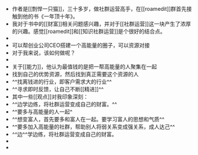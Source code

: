 - 作者是[[剽悍一只猫]]，三十多岁，做社群运营高手，在[[roamedit]]群首先接触到他的书《一年顶十年》。
- 我对于书中的[[财富]]相关问题感兴趣，并对于[[社群运营]]这一块产生了浓厚的兴趣。感觉[[roamedit]]和[[知识社群运营]]是个很好的结合点。
-
- 可以帮创业公司CEO搭建一个高能量的圈子，可以资源对接
- 对于我来说，该如何做呢？
-
- 关于[[能力]]，他认为最值钱的是把一帮高能量的人聚集在一起
- 找到自己的优势资源，然后找到真正需要这个资源的人
- ^^找离钱进的行业，即客户需求大的行业^^
- ^^寻求即时反馈，让自己不断[[精进]]^^
- 其中一些[[观点]]对我印象深刻：
- ^^边学边练，将社群运营变成自己的财富。^^
- ^^要多与高能量的人一起^
- ^^想变富人，首先要多和富人在一起。要学习富人的思想和气质^^
- ^^要多加入高能量的社群，帮助别人将弱关系变成强关系，成人达己^^
- ^^边^^学边练，将社群运营变成自己的财富。
-
-